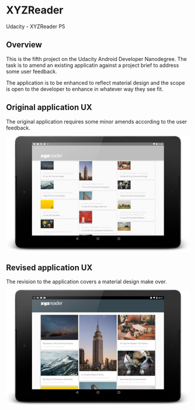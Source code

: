 # XYZReader
Udacity - XYZReader P5

## Overview
This is the fifth project on the Udacity Android Developer Nanodegree. The task is to amend an existing applicatin against a project brief to address some user feedback.

The application is to be enhanced to reflect material design and the scope is open to the developer to enhance in whatever way they see fit.

## Original application UX

The original application requires some minor amends according to the user feedback.

![XYZReader](images/original_nexus9_screenshot_med.png?raw=true "XYZReader Original")


## Revised application UX

The revision to the application covers a material design make over. 

![XYZReader](images/nexus9_screenshot.png?raw=true "XYZReader Material")
